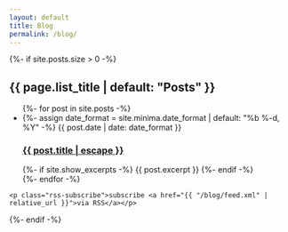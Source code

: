 ```yaml
---
layout: default
title: Blog
permalink: /blog/
---
```


<div class="home">
  <!-- {%- if page.title -%}
    <h1 class="page-heading">{{ page.title }}</h1>
  {%- endif -%} -->

  <!-- {{ content }} -->

  {%- if site.posts.size > 0 -%}
    <h2 class="post-list-heading">{{ page.list_title | default: "Posts" }}</h2>
    <ul class="post-list">
      {%- for post in site.posts -%}
      <li>
        {%- assign date_format = site.minima.date_format | default: "%b %-d, %Y" -%}
        <span class="post-meta">{{ post.date | date: date_format }}</span>
        <h3>
          <a class="post-link" href="{{ post.url | relative_url }}">
            {{ post.title | escape }}
          </a>
        </h3>
        {%- if site.show_excerpts -%}
          {{ post.excerpt }}
        {%- endif -%}
      </li>
      {%- endfor -%}
    </ul>

    <p class="rss-subscribe">subscribe <a href="{{ "/blog/feed.xml" | relative_url }}">via RSS</a></p>
  {%- endif -%}

</div>
